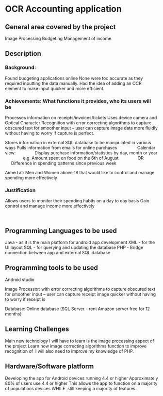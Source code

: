 # OCR Accounting application

## General area covered by the project

Image Processing
Budgeting
Management of income

## Description


### Background:
Found budgeting applications online
None were too accurate as they required inputting the data manually.
Had the idea of adding an OCR element to make input quicker and more efficient.

### Achievements: What functions it provides, who its users will be
Processes information on receipts/invoices/tickets
Uses device camera and Optical Character Recognition with error correcting algorithms to capture obscured text for smoother input – user can capture image data more fluidly without having to worry if capture is perfect.

Stores information in external SQL database to be manipulated in various ways
Pulls information from emails for online purchases
               
Calendar view:
               Display purchase information/statistics by day, month or year
               e.g. Amount spent on food on the 6th of August
               OR
               Difference in spending patterns since previous week

Aimed at: Men and Women above 18 that would like to control and manage spending more effectively

### Justification
Allows users to monitor their spending habits on a day to day basis
Gain control and manage income more effectively 

         
## Programming Languages to be used
Java - as it is the main platform for android app development
XML - for the UI layout
SQL - for querying and updating the database
PHP - Bridge connection between app and external SQL database
     
## Programming tools to be used
Android studio

Image Processor:
with error correcting algorithms to capture obscured text for smoother input – user can capture receipt image quicker without having to worry if receipt is

Database: Online database (SQL Server - rent Amazon server free for 12 months)
       
## Learning Challenges
Main new technology I will have to learn is the image processing aspect of the project
Learn how image correcting algorithms function to improve recognition of 
I will also need to improve my knowledge of PHP.

## Hardware/Software platform
Developing the app for Android devices running 4.4 or higher
Approximately 80% of users use 4.4 or higher
This allows the app to function on a majority of populations devices
WHILE 
still keeping a majority of features.
